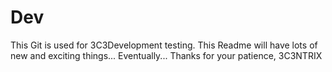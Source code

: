 Dev
===
This Git is used for 3C3Development testing.
This Readme will have lots of new and exciting things... Eventually...
Thanks for your patience,
3C3NTRIX
